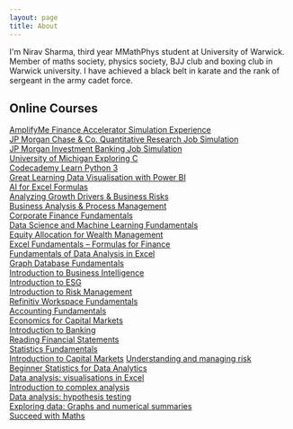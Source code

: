 ```yaml
---
layout: page
title: About
---
```


I'm Nirav Sharma, third year MMathPhys student at University of Warwick. Member of maths society, physics society, BJJ club and boxing club in Warwick university. I have achieved a black belt in karate and the rank of sergeant in the army cadet force.

## Online Courses
[AmplifyMe Finance Accelerator Simulation Experience](https://my.amplifyme.com/certificate/ffa379cd-394c-41ae-9d40-f043759b0e24)<br/>
[JP Morgan Chase & Co. Quantitative Research Job Simulation](https://forage-uploads-prod.s3.amazonaws.com/completion-certificates/J.P.%20Morgan/bWqaecPDbYAwSDqJy_JPMorgan%20Chase%20&%20Co._LNXRHZBwdjKXB28XM_1725976128078_completion_certificate.pdf)<br/>
[JP Morgan Investment Banking Job Simulation](https://forage-uploads-prod.s3.amazonaws.com/completion-certificates/JPMorgan%20Chase/YD2kY95RQxQtXxFTS_JPMorgan%20Chase_LNXRHZBwdjKXB28XM_1725972367027_completion_certificate.pdf)<br/>
[University of Michigan Exploring C](https://coursera.org/share/5164106252808b7f596d7cb0043a844d)<br/>
[Codecademy Learn Python 3](https://www.codecademy.com/profiles/object0251088512/certificates/6c152bd262967f8c941c9707ed636bda)<br/>
[Great Learning Data Visualisation with Power BI](https://olympus.mygreatlearning.com/courses/30824/certificate)<br/>
[AI for Excel Formulas](https://credentials.corporatefinanceinstitute.com/0a9e8622-6f28-48ee-9d82-6d0d4ffb6250)<br/>
[Analyzing Growth Drivers & Business Risks](https://credentials.corporatefinanceinstitute.com/9f4b17ae-b301-4abc-9092-6f3e651e08d8)<br/>
[Business Analysis & Process Management](https://www.coursera.org/account/accomplishments/verify/FBKYWQ6DWNRW)<br/>
[Corporate Finance Fundamentals](https://credentials.corporatefinanceinstitute.com/ecf2014d-df3b-42e9-9f09-0360300202f0)<br/>
[Data Science and Machine Learning Fundamentals](https://credentials.corporatefinanceinstitute.com/5dc2ad05-9d0b-431f-9242-afc9424a840b)<br/>
[Equity Allocation for Wealth Management](https://credentials.corporatefinanceinstitute.com/2863ab6d-37d7-44e9-beec-b25c20d43dfb)<br/>
[Excel Fundamentals – Formulas for Finance](https://credentials.corporatefinanceinstitute.com/ba545321-ae2f-4aaf-b349-81bcd3d80fe1)<br/>
[Fundamentals of Data Analysis in Excel](https://credentials.corporatefinanceinstitute.com/917a5e29-1cf9-4e43-ba1f-a1a0c73ae580)<br/>
[Graph Database Fundamentals](https://credentials.corporatefinanceinstitute.com/88e6fa4b-c84d-4c37-abd0-004d383ff46f)<br/>
[Introduction to Business Intelligence](https://credentials.corporatefinanceinstitute.com/89055ea6-e4fe-4abe-a976-ece5876e8bf5)<br/>
[Introduction to ESG](https://credentials.corporatefinanceinstitute.com/eb68218b-7d6d-44f0-a535-bdf5960d12b2)<br/>
[Introduction to Risk Management](https://credentials.corporatefinanceinstitute.com/1c5cd5f1-008b-4f89-91f5-4db372c42de0)<br/>
[Refinitiv Workspace Fundamentals](https://credentials.corporatefinanceinstitute.com/657972de-5a3d-4753-8fa3-37b4583141e8)<br/>
[Accounting Fundamentals](https://credentials.corporatefinanceinstitute.com/9631fc36-fc49-452e-8108-6bc9e2eab0f0)<br/>
[Economics for Capital Markets](https://credentials.corporatefinanceinstitute.com/9170e455-afdc-4357-af16-f91ceaecacf3)<br/>
[Introduction to Banking](https://credentials.corporatefinanceinstitute.com/199b1f5e-7a0c-4e82-8096-944a66c7a009)<br/>
[Reading Financial Statements](https://credentials.corporatefinanceinstitute.com/2fff5101-4244-481c-94bd-b7cdc4f09bc7)<br/>
[Statistics Fundamentals](https://credentials.corporatefinanceinstitute.com/c327bbd2-da79-4bc7-80e0-bf245d70c745)<br/>
[Introduction to Capital Markets](https://credentials.corporatefinanceinstitute.com/0f43dcff-1ada-40c4-b027-670f7bd7c3ac)
[Understanding and managing risk](https://www.open.edu/openlearn/money-business/understanding-and-managing-risk/content-section-0?active-tab=description-tab)<br/>
[Beginner Statistics for Data Analytics](https://udemy-certificate.s3.amazonaws.com/pdf/UC-86bf50c7-6d44-4569-b690-afde46068436.pdf)<br/>
[Data analysis: visualisations in Excel](https://www.open.edu/openlearn/science-maths-technology/data-analysis-visualisations-excel/content-section-0?active-tab=description-tab)<br/>
[Introduction to complex analysis](https://www.open.edu/openlearn/science-maths-technology/introduction-complex-analysis/content-section-overview?active-tab=description-tab)<br/>
[Data analysis: hypothesis testing](https://www.open.edu/openlearn/science-maths-technology/data-analysis-hypothesis-testing/content-section-0?active-tab=description-tab)<br/>
[Exploring data: Graphs and numerical summaries](https://www.open.edu/openlearn/science-maths-technology/mathematics-statistics/exploring-data-graphs-and-numerical-summaries/content-section-0?active-tab=description-tab)<br/>
[Succeed with Maths](https://www.open.edu/openlearn/badges/badge.php?hash=4c9e3d0c34474bf5dabf8d263f73205a0fcd3420)<br/>







